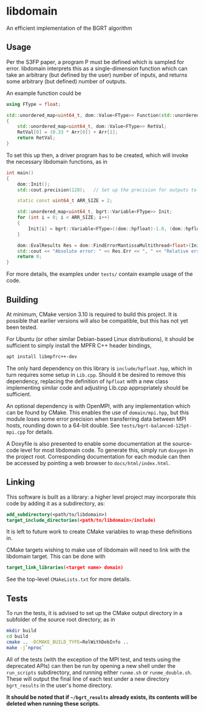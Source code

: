 # libdomain
An efficient implementation of the BGRT algorithm

## Usage
Per the S3FP paper, a program P must be defined which is sampled for error. libdomain interprets this as a single-dimension function which
can take an arbitrary (but defined by the user) number of inputs, and returns some arbitrary (but defined) number of outputs.

An example function could be
```cpp
using FType = float;

std::unordered_map<uint64_t, dom::Value<FType>> Function(std::unordered_map<uint64_t, dom::Value<FType>> &Arr)
{
	std::unordered_map<uint64_t, dom::Value<FType>> RetVal;
	RetVal[0] = (0.33 * Arr[0]) + Arr[1];
	return RetVal;
}
```

To set this up then, a driver program has to be created, which will invoke the necessary libdomain functions, as in
```cpp
int main()
{
	dom::Init();
	std::cout.precision(128);	// Set up the precision for outputs to std::cout.

	static const uint64_t ARR_SIZE = 2;

	std::unordered_map<uint64_t, bgrt::Variable<FType>> Init;
	for (int i = 0; i < ARR_SIZE; i++)
	{
		Init[i] = bgrt::Variable<FType>((dom::hpfloat)-1.0, (dom::hpfloat)1.0);
	}

	dom::EvalResults Res = dom::FindErrorMantissaMultithread<float>(Init, Function);
	std::cout << "Absolute error: " << Res.Err << ", " << "Relative error: " << Res.RelErr << std::endl;
	return 0;
}
```

For more details, the examples under `tests/` contain example usage of the code.

## Building
At minimum, CMake version 3.10 is required to build this project. It is possible that earlier versions will also be compatible, but this has not yet been tested.

For Ubuntu (or other similar Debian-based Linux distributions), it should be sufficient to simply install the MPFR C++ header bindings,
```sh
apt install libmpfrc++-dev
```

The only hard dependency on this library is `include/hpfloat.hpp`, which in turn requires some setup in `Lib.cpp`. Should it be desired to remove this dependency, replacing the definition of `hpfloat` with a new class implementing similar code and adjusting Lib.cpp appropriately should be sufficient.

An optional dependency is with OpenMPI, with any implementation which can be found by CMake. This enables the use of `domain/mpi.hpp`, but this module loses some error precision when transferring data between MPI hosts, rounding down to a 64-bit double. See `tests/bgrt-balanced-125pt-mpi.cpp` for details.

A Doxyfile is also presented to enable some documentation at the source-code level for most libdomain code. To generate this, simply
run `doxygen` in the project root. Corresponding documentation for each module can then be accessed by pointing a web browser to `docs/html/index.html`.

## Linking
This software is built as a library: a higher level project may incorporate this code by adding it as a subdirectory, as:
```cmake
add_subdirectory(<path/to/libdomain>)
target_include_directories(<path/to/libdomain>/include)
```
It is left to future work to create CMake variables to wrap these definitions in.

CMake targets wishing to make use of libdomain will need to link with the libdomain target.
This can be done with 

```cmake
target_link_libraries(<target name> domain)
```

See the top-level `CMakeLists.txt` for more details.

## Tests
To run the tests, it is advised to set up the CMake output directory in a subfolder of the source root directory, as in
```sh
mkdir build
cd build
cmake .. -DCMAKE_BUILD_TYPE=RelWithDebInfo ..
make -j`nproc`
```

All of the tests (with the exception of the MPI test, and tests using the deprecated APIs) can then be run by opening a new shell under the `run_scripts` subdirectory, and running either `runme.sh` or `runme_double.sh`. These will output the final line of each test under a new directory `bgrt_results` in the user's home directory. 

**It should be noted that if `~/bgrt_results` already exists, its contents will be deleted when running these scripts.**

